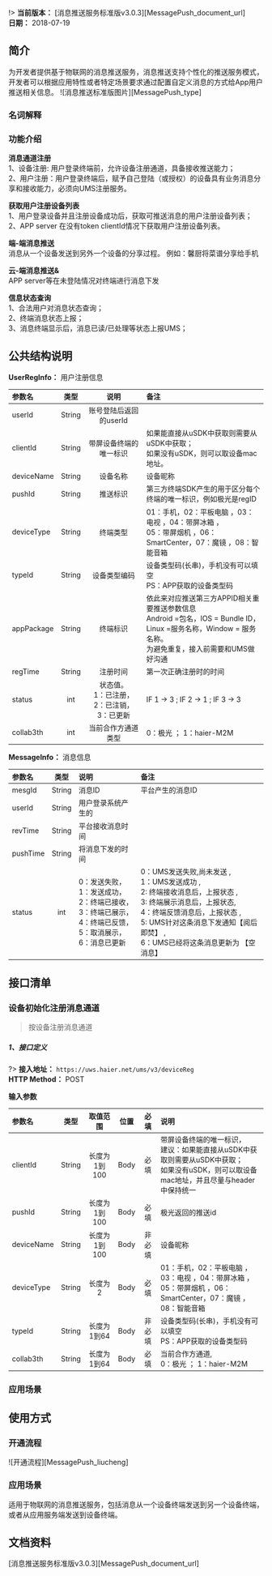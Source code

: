 !> **当前版本：** [消息推送服务标准版v3.0.3][MessagePush_document_url]</br>
**日期：** 2018-07-19 

## 简介
为开发者提供基于物联网的消息推送服务，消息推送支持个性化的推送服务模式，开发者可以根据应用特性或者特定场景要求通过配置自定义消息的方式给App用户推送相关信息。
![消息推送标准版图片][MessagePush_type]

### 名词解释

### 功能介绍
**消息通道注册**</br>
1、设备注册: 用户登录终端前，允许设备注册通道，具备接收推送能力；</br>
2、用户注册：用户登录终端后，赋予自己登陆（或授权）的设备具有业务消息分享和接收能力，必须向UMS注册服务。</br>

**获取用户注册设备列表**</br>
1、用户登录设备并且注册设备成功后，获取可推送消息的用户注册设备列表；</br>
2、APP server 在没有token clientId情况下获取用户注册设备列表。</br>

**端-端消息推送**</br>
消息从一个设备发送到另外一个设备的分享过程。
例如：馨厨将菜谱分享给手机

**云-端消息推送&**</br>
APP server等在未登陆情况对终端进行消息下发</br>

**信息状态查询** </br>
1、合法用户对消息状态查询；</br>
2、终端消息状态上报；</br>
3、消息终端显示后，消息已读/已处理等状态上报UMS；</br>

## 公共结构说明
**UserRegInfo：** 用户注册信息

参数名|类型|说明|备注
:-|:-:|:-:|:-
userId|String|账号登陆后返回的userId|
clientId|String|带屏设备终端的唯一标识|如果能直接从uSDK中获取则需要从uSDK中获取；</br>如果没有uSDK，则可以取设备mac地址。
deviceName|String|设备名称|设备昵称
pushId|String|推送标识|第三方终端SDK产生的用于区分每个终端的唯一标识，例如极光是regID
deviceType|String|终端类型|01：手机，02：平板电脑 ，03：电视 ，04：带屏冰箱 ，</br>05：带屏烟机 ，06：SmartCenter，07：魔镜 ，08：智能音箱
typeId|String|设备类型编码|设备类型码(长串)，手机没有可以填空</br>PS：APP获取的设备类型码
appPackage|String|终端标识|依此来对应推送第三方APPID相关重要推送参数信息</br>Android =包名，IOS = Bundle ID，Linux =服务名称，Window = 服务名称。</br>为避免重复，接入前需要和UMS做好沟通
regTime|String|注册时间|第一次正确注册时的时间
status|int|状态值。</br>1：已注册，2：已注销，3：已更新|IF 1 -> 3 ; IF 2 -> 1 ; IF 3 -> 3
collab3th|int|当前合作方通道类型|0：极光 ； 1：haier-M2M

**MessageInfo：** 消息信息

参数名|类型|说明|备注
:-|:-:|:-|:-
mesgId|String|消息ID|平台产生的消息ID
userId|String|用户登录系统产生的|
revTime|String|平台接收消息时间|
pushTime|String|将消息下发的时间|
status|int|0：发送失败，</br>1：发送成功，</br>2：终端已接收，</br>3：终端已展示，</br>4：终端已反馈，</br>5：取消展示，</br>6：消息已更新|0：UMS发送失败,尚未发送 , </br>1：UMS发送成功 ,</br> 2: 终端接收消息后，上报状态 , </br>3: 终端展示消息后，上报状态, </br> 4：终端反馈消息后，上报状态 ,</br> 5: UMS针对这条消息下发通知【阅后即焚】 , </br>6：UMS已经将这条消息更新为 【空消息】


## 接口清单

### 设备初始化注册消息通道
> 按设备注册消息通道

##### 1、接口定义
?> **接入地址：** `https://uws.haier.net/ums/v3/deviceReg`</br>
**HTTP Method：** POST

**输入参数**

参数名|类型|取值范围|位置|必填|说明
:-|:-:|:-:|:-:|:-:|:-
clientId|String|长度为1到100|Body|必填|带屏设备终端的唯一标识，</br>建议：如果能直接从uSDK中获取则需要从uSDK中获取；</br>如果没有uSDK，则可以取设备mac地址，并且尽量与header中保持统一
pushId|String|长度为1到100|Body|必填|极光返回的推送id
deviceName|String|长度为1到100|Body|非必填|设备昵称
deviceType|String|长度为2|Body|必填|01：手机，02：平板电脑 ，03：电视 ，04：带屏冰箱 ，</br>05：带屏烟机 ，06：SmartCenter，07：魔镜 ，08：智能音箱
typeId|String|长度为1到64|Body|非必填|设备类型码(长串)，手机没有可以填空</br>PS：APP获取的设备类型码
collab3th|String|长度为1到64|Body|必填|当前合作方通道,</br>0：极光 ； 1：haier-M2M




### 应用场景

## 使用方式

### 开通流程
![开通流程][MessagePush_liucheng]

### 应用场景
适用于物联网的消息推送服务，包括消息从一个设备终端发送到另一个设备终端，或者从应用服务端发送到设备终端。

## 文档资料
[消息推送服务标准版v3.0.3][MessagePush_document_url]


[^-^]:文本连接注释
[MessagePush_document_url]:#

[^-^]:常用图片注释
[MessagePush_type]:_media/_MessagePush/MessagePush_type.png
[MessagePush_liucheng]:_media/_MessagePush/MessagePush_liucheng.png

